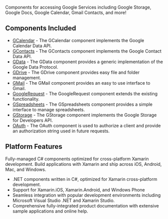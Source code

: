Components for accessing Google Services including Google Storage, Google Docs, Google Calendar, Gmail Contacts, and more!

## Components Included ##

* [GCalendar](http://www.nsoftware.com/kb/help/BGN2-X/GCalendar.rst "GCalendar Component") - The GCalendar component implements the Google Calendar Data API.
* [GContacts](http://www.nsoftware.com/kb/help/BGN2-X/GContacts.rst "GContacts Component") - The GContacts component implements the Google Contact Data API.
* [GData](http://www.nsoftware.com/kb/help/BGN2-X/GData.rst "GData Component") - The GData component provides a generic implementation of the Google Data Protocol.
* [GDrive](http://www.nsoftware.com/kb/help/BGN2-X/GDrive.rst "GDrive Component") - The GDrive component provides easy file and folder management.
* [GMail](http://www.nsoftware.com/kb/help/BGN2-X/GMail.rst "GMail Component") - The GMail component provides an easy to use interface to Gmail.
* [GoogleRequest](http://www.nsoftware.com/kb/help/BGN2-X/GoogleRequest.rst "GoogleRequest Component") - The GoogleRequest component extends the existing functionality.
* [GSpreadsheets](http://www.nsoftware.com/kb/help/BGN2-X/GSpreadsheets.rst "GSpreadsheets Component") - The GSpreadsheets component provides a simple interface to manage spreadsheets.
* [GStorage](http://www.nsoftware.com/kb/help/BGN2-X/GStorage.rst "GStorage Component") - The GStorage component implements the Google Storage for Developers API.
* [OAuth](http://www.nsoftware.com/kb/help/BGN2-X/OAuth.rst "OAuth Component") - The OAuth component is used to authorize a client and provide an authorization string used in future requests.


## Platform Features ##

Fully-managed C# components optimized for cross-platform Xamarin development.  Build applications with Xamarin and ship across iOS, Android, Mac, and Windows.
* .NET components written in C#, optimized for Xamarin cross-platform development.
* Support for Xamarin.iOS, Xamarin.Android, and Windows Phone
* Seamless integration with popular development environments including Microsoft Visual Studio .NET and Xamarin Studio. 
* Comprehensive fully-integrated product documentation with extensive sample applications and online help. 


